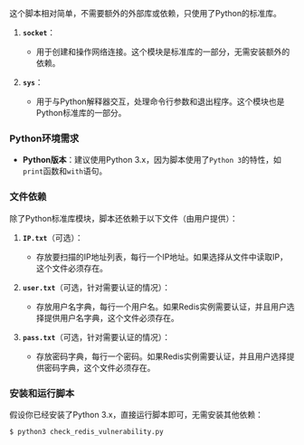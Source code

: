 这个脚本相对简单，不需要额外的外部库或依赖，只使用了Python的标准库。

1. **`socket`**：
   - 用于创建和操作网络连接。这个模块是标准库的一部分，无需安装额外的依赖。

2. **`sys`**：
   - 用于与Python解释器交互，处理命令行参数和退出程序。这个模块也是Python标准库的一部分。

### Python环境需求

- **Python版本**：建议使用Python 3.x，因为脚本使用了`Python 3`的特性，如`print`函数和`with`语句。

### 文件依赖

除了Python标准库模块，脚本还依赖于以下文件（由用户提供）：

1. **`IP.txt`**（可选）：
   - 存放要扫描的IP地址列表，每行一个IP地址。如果选择从文件中读取IP，这个文件必须存在。

2. **`user.txt`**（可选，针对需要认证的情况）：
   - 存放用户名字典，每行一个用户名。如果Redis实例需要认证，并且用户选择提供用户名字典，这个文件必须存在。

3. **`pass.txt`**（可选，针对需要认证的情况）：
   - 存放密码字典，每行一个密码。如果Redis实例需要认证，并且用户选择提供密码字典，这个文件必须存在。

### 安装和运行脚本

假设你已经安装了Python 3.x，直接运行脚本即可，无需安装其他依赖：

```bash
$ python3 check_redis_vulnerability.py
```
